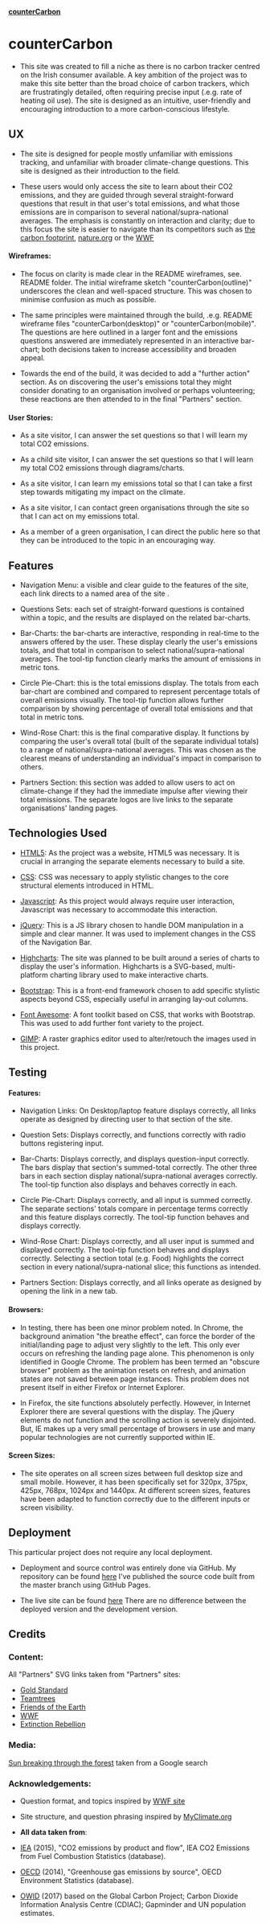 [**counterCarbon**](https://isntlee.github.io/counterCarbon/)


# **counterCarbon** 

- This site was created to fill a niche as there is no carbon tracker centred on the Irish consumer available. A key ambition of the project was to make this site better than the broad choice of carbon trackers, which are frustratingly detailed, often requiring precise input (.e.g. rate of heating oil use). The site is designed as an intuitive, user-friendly and encouraging introduction to a more carbon-conscious lifestyle. 



## **UX**

- The site is designed for people mostly unfamiliar with emissions tracking, and unfamiliar with broader climate-change questions. This site is designed as their introduction to the field. 

- These users would only access the site to learn about their CO2 emissions, and they are guided through several straight-forward questions that result in that user's total emissions, and what those emissions are in comparison to several national/supra-national averages. The emphasis is constantly on interaction and clarity; due to this focus the site is easier to navigate than its competitors such as [the carbon footprint](https://www.carbonfootprint.com/calculator.aspx), [nature.org](https://www.nature.org/en-us/get-involved/how-to-help/carbon-footprint-calculator) or the [WWF](https://footprint.wwf.org.uk/#/)

#### Wireframes: 

- The focus on clarity is made clear in the README wireframes, see. README folder. The initial wireframe sketch "counterCarbon(outline)" underscores the clean and well-spaced structure. This was chosen to minimise confusion as much as possible. 

- The same principles were maintained through the build, .e.g. README wireframe files "counterCarbon(desktop)" or "counterCarbon(mobile)". The questions are here outlined in a larger font and the emissions questions answered are immediately represented in an interactive bar-chart; both decisions taken to increase accessibility and broaden appeal. 

- Towards the end of the build, it was decided to add a "further action" section. As on discovering the user's emissions total they might consider donating to an organisation involved or perhaps volunteering; these reactions are then attended to in the final "Partners" section. 

#### User Stories: 

- As a site visitor, I can answer the set questions so that I will learn my total CO2 emissions. 

- As a child site visitor, I can answer the set questions so that I will learn my total CO2 emissions through diagrams/charts. 

- As a site visitor, I can learn my emissions total so that I can take a first step towards mitigating my impact on the climate.

- As a site visitor, I can contact green organisations through the site so that I can act on my emissions total. 

- As a member of a green organisation, I can direct the public here so that they can be introduced to the topic in an encouraging way.



## **Features**

- Navigation Menu: a visible and clear guide to the features of the site, each link directs to a named area of the site .

- Questions Sets: each set of straight-forward questions is contained within a topic, and the results are displayed on the related bar-charts.

- Bar-Charts: the bar-charts are interactive, responding in real-time to the answers offered by the user. These display clearly the user's emissions totals, and that total in comparison to select national/supra-national averages. The tool-tip function clearly marks the amount of emissions in metric tons. 

- Circle Pie-Chart: this is the total emissions display. The totals from each bar-chart are combined and compared to represent percentage totals of overall emissions visually. The tool-tip function allows further comparison by showing percentage of overall total emissions and that total in metric tons.

- Wind-Rose Chart: this is the final comparative display. It functions by comparing the user's overall total (built of the separate individual totals) to a range of national/supra-national averages. This was chosen as the clearest means of understanding an individual's impact in comparison to others.   

- Partners Section: this section was added to allow users to act on climate-change if they had the immediate impulse after viewing their total emissions. The separate logos are live links to the separate organisations' landing pages. 



## **Technologies Used**

- [HTML5](https://whatwg.org/): As the project was a website, HTML5 was necessary. It is crucial in arranging the separate elements necessary to build a site.

- [CSS](https://www.w3.org/Style/CSS/): CSS was necessary to apply stylistic changes to the core structural  elements introduced in HTML.

- [Javascript](https://www.javascript.com/): As this project would always require user interaction, Javascript was necessary to accommodate this interaction.

- [jQuery](https://jquery.com/): This is a JS library chosen to handle DOM manipulation in a simple and clear manner. It was used to implement changes in the CSS of the Navigation Bar.

- [Highcharts](https://www.highcharts.com/blog/products/highcharts/): The site was planned to be built around a series of charts to display the user's information. Highcharts is a SVG-based, multi-platform charting library used to make interactive charts.

- [Bootstrap](https://getbootstrap.com/docs/4.3/getting-started/introduction/): This is a front-end framework chosen to add specific stylistic aspects beyond CSS, especially useful in arranging lay-out columns.

- [Font Awesome](https://fontawesome.com/): A font toolkit based on CSS, that works with Bootstrap. This was used to add further font variety to the project.

- [GIMP](https://www.gimp.org/): A raster graphics editor used to alter/retouch the images used in this project.



## **Testing**

#### Features: 

- Navigation Links: On Desktop/laptop feature displays correctly, all links operate as designed by directing user to that section of the site.

- Question Sets: Displays correctly, and functions correctly with radio buttons registering input.

- Bar-Charts: Displays correctly, and displays question-input correctly. The bars display that section's summed-total correctly. The other three bars in each section display national/supra-national averages correctly. The tool-tip function also displays and behaves correctly in each.  

- Circle Pie-Chart: Displays correctly, and all input is summed correctly. The separate sections' totals compare in percentage terms correctly and this feature displays correctly. The tool-tip function behaves and displays correctly.

- Wind-Rose Chart: Displays correctly, and all user input is summed and displayed correctly. The tool-tip function behaves and displays correctly. Selecting a section total (e.g. Food) highlights the correct section in every national/supra-national slice; this functions as intended. 

- Partners Section: Displays correctly, and all links operate as designed by opening the link in a new tab. 

#### Browsers: 

- In testing, there has been one minor problem noted. In Chrome, the background animation "the breathe effect", can force the border of the initial/landing page to adjust very slightly to the left. This only ever occurs on refreshing the landing page alone. This phenomenon is only identified in Google Chrome. The problem has been termed an "obscure browser" problem as the animation resets on refresh, and animation states are not saved between page instances. This problem does not present itself in either Firefox or Internet Explorer. 

- In Firefox, the site functions absolutely perfectly. However, in Internet Explorer there are several questions with the display. The jQuery elements do not function and the scrolling action is severely disjointed. But, IE makes up a very small percentage of browsers in use and many popular technologies are not currently supported within IE. 

#### Screen Sizes:

- The site operates on all screen sizes between full desktop size and small mobile. However, it has been specifically set for 320px, 375px, 425px, 768px, 1024px and 1440px. At different screen sizes, features have been adapted to function correctly due to the different inputs or screen visibility.



## **Deployment** 

This particular project does not require any local deployment.

- Deployment and source control was entirely done via GitHub. My repository can be found [here](https://github.com/isntlee/counterCarbon)
I've published the source code built from the master branch using GitHub Pages.

- The live site can be found [here](https://isntlee.github.io/counterCarbon/)
There are no difference between the deployed version and the development version.



## **Credits**

### **Content**:

All "Partners" SVG links taken from "Partners" sites:  
- [Gold Standard](https://www.goldstandard.org/) 
- [Teamtrees](https://teamtrees.org/) 
- [Friends of the Earth](https://www.foe.ie/climatechange/) 
- [WWF](https://www.wwf.org.uk/what-we-do) 
- [Extinction Rebellion](https://rebellion.earth/the-truth/)

### **Media**:

[Sun breaking through the forest](https://www.google.com/search?q=sun+forest&tbm=isch&source=lnt&tbs=isz:l&sa=X&ved=0ahUKEwjvloTjvKTnAhXPgVwKHcNUAkUQpwUIJA&biw=1366&bih=69&dpr=1#imgr=EdjZ9kQ0RibLPM:) taken from a Google search

### **Acknowledgements**: 

- Question format, and topics inspired by [WWF site](https://footprint.wwf.org.uk/#/)

- Site structure, and question phrasing inspired by [MyClimate.org](https://co2.myclimate.org/en/footprint_calculators/new)

- **All data taken from**: 

- [IEA](http://dx.doi.org/10.1787/data-00430-en.) (2015), "CO2 emissions by product and flow", IEA CO2 Emissions from Fuel Combustion Statistics (database).
- [OECD](http://dx.doi.org/10.1787/data-00594-en) (2014), "Greenhouse gas emissions by source", OECD Environment Statistics (database).
- [OWID](https://ourworldindata.org/grapher/co-emissions-per-capita) (2017) based on the Global Carbon Project; Carbon Dioxide Information Analysis Centre (CDIAC); Gapminder and UN population estimates. 

